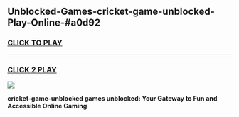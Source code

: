 
## Unblocked-Games-cricket-game-unblocked-Play-Online-#a0d92
<h3>
<a href="https://premium.freeplayer.one?title=cricket-game-unblocked&ref=24F">CLICK TO PLAY</a></h3>
<hr>

<h3>
<a href="https://premium.freeplayer.one?title=cricket-game-unblocked&ref=24F">CLICK 2 PLAY</a>
  
</h3>

<a href="https://premium.freeplayer.one?title=cricket-game-unblocked&ref=24F/"><img src="https://clearcache.store/games.png"></a>


**cricket-game-unblocked games unblocked: Your Gateway to Fun and Accessible Online Gaming**
